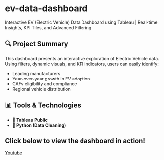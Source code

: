 # ev-data-dashboard
Interactive EV (Electric Vehicle) Data Dashboard using Tableau | Real-time Insights, KPI Tiles, and Advanced Filtering


## 🔍 Project Summary
This dashboard presents an interactive exploration of Electric Vehicle data. Using filters, dynamic visuals, and KPI indicators, users can easily identify: 

- Leading manufacturers
- Year-over-year growth in EV adoption
- CAFv eligibility and compliance
- Regional vehicle distribution

## 📊 Tools & Technologies
- **📌 Tableau Public**
- **🐍 Python (Data Cleaning)**

## Click below to view the dashboard in action!
[Youtube](https://www.youtube.com/watch?v=l4evpqNzb6E)
